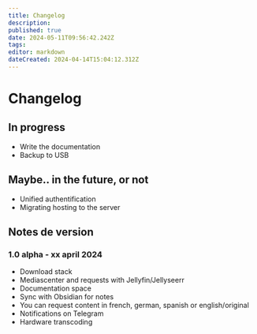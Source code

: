 ```yaml
---
title: Changelog
description: 
published: true
date: 2024-05-11T09:56:42.242Z
tags: 
editor: markdown
dateCreated: 2024-04-14T15:04:12.312Z
---
```


# Changelog

## In progress
- Write the documentation
- Backup to USB

## Maybe.. in the future, or not
- Unified authentification
- Migrating hosting to the server
## Notes de version

### 1.0 alpha - xx april 2024
- Download stack
- Mediascenter and requests with Jellyfin/Jellyseerr
- Documentation space
- Sync with Obsidian for notes
- You can request content in french, german, spanish or english/original
- Notifications on Telegram
- Hardware transcoding